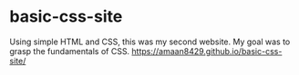 # basic-css-site
Using simple HTML and CSS, this was my second website. My goal was to grasp the fundamentals of CSS.
https://amaan8429.github.io/basic-css-site/
